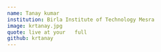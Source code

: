 ```yaml
---
name: Tanay kumar
institution: Birla Institute of Technology Mesra
image: krtanay.jpg 
quote: live at your   full
github: krtanay
---
```



